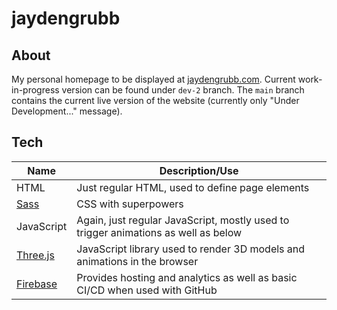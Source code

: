 # jaydengrubb
## About
My personal homepage to be displayed at [jaydengrubb.com](https://www.jaydengrubb.com/). Current work-in-progress version can be found under `dev-2` branch. The `main` branch contains the current live version of the website (currently only "Under Development..." message).
## Tech

| Name | Description/Use |
| --- | --- |
| HTML | Just regular HTML, used to define page elements |
| [Sass](https://sass-lang.com/) | CSS with superpowers |
| JavaScript | Again, just regular JavaScript, mostly used to trigger animations as well as below |
| [Three.js](https://threejs.org/) | JavaScript library used to render 3D models and animations in the browser |
| [Firebase](https://firebase.google.com/) | Provides hosting and analytics as well as basic CI/CD when used with GitHub |


<!-- # Ideas
- Coding game
- Easter Eggs (e.g. Do a barrel roll)

## Layout

About
<br>
"Aspiring Software/Web Developer"
<br>
Interests
<br>
Projects
 - VR Robot
 - Sharehouse
 - MaiOS
 - SHMUP
Education
Work/Experience
Skills
Awards

## Themes
- circuits
- rockets
- gears
- explode design view
- code view

## Other
- print "Contact Me" in different programming languages
	- Console.WriteLine("Contact Me");
	- console.log("Contact Me")
	- System.out.println("Contact Me");
	- printf("Contact Me");
	- std::cout << "Contact Me" << std::endl;
	- print("Contact Me")
	- Debug.WriteLine("Contact Me");
	- echo "Contact Me" -->